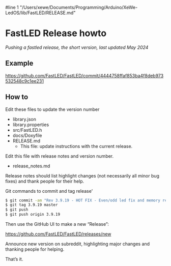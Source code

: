 #line 1 "/Users/xewe/Documents/Programming/Arduino/XeWe-LedOS/lib/FastLED/RELEASE.md"
# FastLED Release howto

*Pushing a fastled release, the short version, last updated May 2024*

## Example

https://github.com/FastLED/FastLED/commit/4444758ffaf853ba4f8deb973532548c9c1ee231

## How to

Edit these files to update the version number
  * library.json 
  * library.properties 
  * src/FastLED.h 
  * docs/Doxyfile
  * RELEASE.md
    * This file: update instructions with the current release.


Edit this file with release notes and version number.
  * release_notes.md

Release notes should list highlight changes (not necessarily all minor bug fixes) and thank people for their help. 

Git commands to commit and tag release'
```bash
$ git commit -am "Rev 3.9.19 - HOT FIX - Even/odd led fix and memory reduction on AVR."
$ git tag 3.9.19 master 
$ git push 
$ git push origin 3.9.19
```

Then use the GitHub UI to make a new “Release”:

https://github.com/FastLED/FastLED/releases/new

Announce new version on subreddit, highlighting major changes and thanking people for helping. 

That’s it. 
